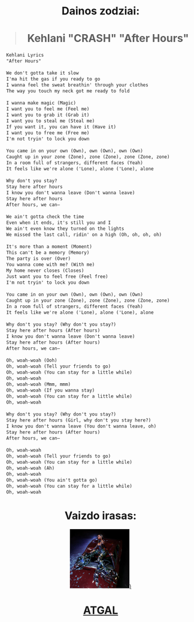 <center>

# **Dainos zodziai:**
># **Kehlani "CRASH" "After Hours"**</center>
>
>```
> Kehlani Lyrics
> "After Hours"
>
> We don't gotta take it slow
> I'ma hit the gas if you ready to go
> I wanna feel the sweat breathin' through your clothes
> The way you touch my neck got me ready to fold
>
> I wanna make magic (Magic)
> I want you to feel me (Feel me)
> I want you to grab it (Grab it)
> I want you to steal me (Steal me)
> If you want it, you can have it (Have it)
> I want you to free me (Free me)
> I'm not tryin' to lock you down
>
> You came in on your own (Own), own (Own), own (Own)
> Caught up in your zone (Zone), zone (Zone), zone (Zone, zone)
> In a room full of strangers, different faces (Yeah)
> It feels like we're alone ('Lone), alone ('Lone), alone
>
> Why don't you stay?
> Stay here after hours
> I know you don't wanna leave (Don't wanna leave)
> Stay here after hours
> After hours, we can—
> 
> We ain't gotta check the time
> Even when it ends, it's still you and I
> We ain't even know they turned on the lights
> We missed the last call, ridin' on a high (Oh, oh, oh, oh)
>
> It's more than a moment (Moment)
> This can't be a memory (Memory)
> The party is over (Over)
> You wanna come with me? (With me)
> My home never closes (Closes)
> Just want you to feel free (Feel free)
> I'm not tryin' to lock you down
>
> You came in on your own (Own), own (Own), own (Own)
> Caught up in your zone (Zone), zone (Zone), zone (Zone, zone)
> In a room full of strangers, different faces (Yeah)
> It feels like we're alone ('Lone), alone ('Lone), alone
> 
> Why don't you stay? (Why don't you stay?)
> Stay here after hours (After hours)
> I know you don't wanna leave (Don't wanna leave)
> Stay here after hours (After hours)
> After hours, we can—
>
> Oh, woah-woah (Ooh)
> Oh, woah-woah (Tell your friends to go)
> Oh, woah-woah (You can stay for a little while)
> Oh, woah-woah
> Oh, woah-woah (Mmm, mmm)
> Oh, woah-woah (If you wanna stay)
> Oh, woah-woah (You can stay for a little while)
> Oh, woah-woah
>
> Why don't you stay? (Why don't you stay?)
> Stay here after hours (Girl, why don't you stay here?)
> I know you don't wanna leave (You don't wanna leave, oh)
> Stay here after hours (After hours)
> After hours, we can—
>
> Oh, woah-woah
> Oh, woah-woah (Tell your friends to go)
> Oh, woah-woah (You can stay for a little while)
> Oh, woah-woah (Ah)
> Oh, woah-woah
> Oh, woah-woah (You ain't gotta go)
> Oh, woah-woah (You can stay for a little while)
> Oh, woah-woah
>```
<center>

# **Vaizdo irasas**: 
[![alt text](image-1.png))](https://www.youtube.com/watch?v=6qatTTscK4c)
#  [**ATGAL**](../contents.md)
</center>